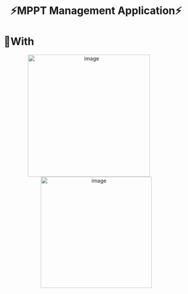<div align="center">
    <h1>  ⚡MPPT Management Application⚡ </h1>
<div align="left">
<h1>🐋With</h1>
</div>
    <img width="333" alt="image" src="https://github.com/KIM2C1/MPPT/assets/76949032/aa70cd4d-f942-41c7-b457-6e8c62b95bd1" style="margin-right: 40px;">
    <img width="303" alt="image" src="https://github.com/KIM2C1/MPPT/assets/76949032/983b45ce-fcdf-4307-85a4-49ac7bc79dab">
</div>


